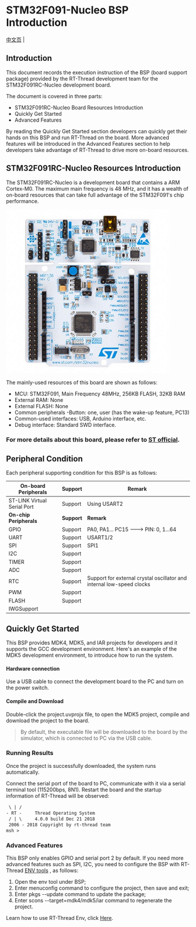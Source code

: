 # STM32F091-Nucleo BSP Introduction

[中文页](README_zh.md) |

## Introduction

This document records the execution instruction of the BSP (board support package) provided by the RT-Thread development team for the STM32F091RC-Nucleo development board.

The document is covered in three parts:

- STM32F091RC-Nucleo Board Resources Introduction
- Quickly Get Started
- Advanced Features

By reading the Quickly Get Started section developers can quickly get their hands on this BSP and run RT-Thread on the board. More advanced features will be introduced in the Advanced Features section to help developers take advantage of RT-Thread to drive more on-board resources.



## STM32F091RC-Nucleo Resources Introduction

The STM32F091RC-Nucleo is a development board that contains a ARM Cortex-M0. The maximum main frequency is 48 MHz, and it has a wealth of on-board resources that can take full advantage of the STM32F091's chip performance.

[![board](figures\board.jpg)](https://github.com/RT-Thread/rt-thread/blob/master/bsp/stm32/stm32f091-st-nucleo/figures/board.jpg)

The mainly-used resources of this board are shown as follows:

- MCU: STM32F091, Main Frequency 48MHz, 256KB FLASH, 32KB RAM
- External RAM: None
- External FLASH: None
- Common peripherals -Button: one, user (has the wake-up feature, PC13)
- Common-used interfaces: USB, Arduino interface, etc.
- Debug interface: Standard SWD interface.

### For more details about this board, please refer to [ST official](https://www.st.com/en/evaluation-tools/stm32-nucleo-boards.html?querycriteria=productId=LN1847).



## **Peripheral Condition**

Each peripheral supporting condition for this BSP is as follows:

| **On-board Peripherals**    | **Support** | **Remark**                                                   |
| --------------------------- | ----------- | ------------------------------------------------------------ |
| ST-LINK Virtual Serial Port | Support     | Using USART2                                                 |
| **On-chip Peripherals**     | **Support** | **Remark**                                                   |
| GPIO                        | Support     | PA0, PA1... PC15 ---> PIN: 0, 1...64                         |
| UART                        | Support     | USART1/2                                                     |
| SPI                         | Support     | SPI1                                                         |
| I2C                         | Support     |                                                              |
| TIMER                       | Support     |                                                              |
| ADC                         | Support     |                                                              |
| RTC                         | Support     | Support for external crystal oscillator and internal low-speed clocks |
| PWM                         | Support     |                                                              |
| FLASH                       | Support     |                                                              |
| IWGSupport                  |             |                                                              |



## Quickly Get Started

This BSP provides MDK4, MDK5, and IAR projects for developers and it supports the GCC development environment. Here's an example of the MDK5 development environment, to introduce how to run the system.

#### Hardware connection

Use a USB cable to connect the development board to the PC and turn on the power switch.

#### Compile and Download

Double-click the project.uvprojx file, to open the MDK5 project, compile and download the project to the board.

> By default, the executable file will be downloaded to the board by the simulator, which is connected to PC via the USB cable.

### Running Results

Once the project is successfully downloaded, the system runs automatically.

Connect the serial port of the board to PC, communicate with it via a serial terminal tool (115200bps, 8N1). Restart the board and the startup information of RT-Thread will be observed:

```
 \ | /
- RT -     Thread Operating System
 / | \     4.0.0 build Dec 21 2018
 2006 - 2018 Copyright by rt-thread team
msh >
```

### **Advanced Features**

This BSP only enables GPIO and serial port 2 by default. If you need more advanced features such as SPI, I2C, you need to configure the BSP with RT-Thread [ENV tools](https://www.rt-thread.io/download.html?download=Env) , as follows:

1. Open the env tool under BSP;
2. Enter menuconfig command to configure the project, then save and exit;
3. Enter pkgs --update command to update the package;
4. Enter scons --target=mdk4/mdk5/iar command to regenerate the project.

Learn how to use RT-Thread Env, click [Here](https://github.com/RT-Thread/rt-thread/blob/master/documentation/env/env.md).

